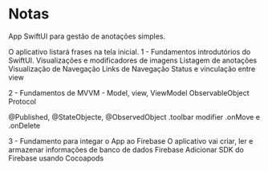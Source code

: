 # Notas
App SwiftUI para gestão de anotações simples.

O aplicativo listará frases na tela inicial.
1 - Fundamentos introdutórios do SwiftUI.
	Visualizações e modificadores de imagens
	Listagem de anotações
	Visualização de Navegação
  Links de Navegação
	Status e vinculação entre view

2 - Fundamentos de MVVM - Model, view, ViewModel
  ObservableObject Protocol
  
  @Published, @StateObjecte, @ObservedObject
  .toolbar modifier
  .onMove e .onDelete
  
3 - Fundamento para integar o App ao Firebase
    O aplicativo vai criar, ler e armazenar informações de banco de dados Firebase
    Adicionar SDK do Firebase usando Cocoapods
    
